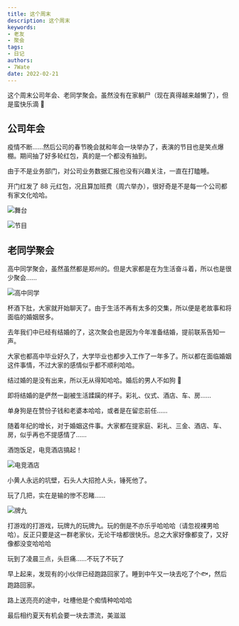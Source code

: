 ```yaml
---
title: 这个周末
description: 这个周末
keywords:
- 老友
- 聚会
tags: 
- 日记
authors:
- 7Wate
date: 2022-02-21
---
```



这个周末公司年会、老同学聚会。虽然没有在家躺尸（现在真得越来越懒了），但是蛮快乐滴 🤪

## 公司年会

疫情不断……然后公司的春节晚会就和年会一块举办了，表演的节目也是笑点爆棚。期间抽了好多轮红包，真的是一个都没有抽到。

由于不是业务部门，对公司业务数据汇报也没有兴趣关注，一直在打瞌睡。

开门红发了 88 元红包，况且算加班费（周六举办），很好奇是不是每一个公司都有家文化哈哈。

![舞台](https://static.7wate.com/img/2022/02/21/b6b1273e7d535.jpg)

![节目](https://static.7wate.com/img/2022/02/21/642bd4b7cc9d2.jpg)

## 老同学聚会

高中同学聚会，虽然虽然都是郑州的。但是大家都是在为生活奋斗着，所以也是很少聚会……

![高中同学](https://static.7wate.com/img/2022/02/21/34cd8c69ce2a6.jpg)

杯酒下肚，大家就开始聊天了。由于生活不再有太多的交集，所以便是老故事和将面临的婚姻居多。

去年我们中已经有结婚的了，这次聚会也是因为今年准备结婚，提前联系告知一声。

大家也都高中毕业好久了，大学毕业也都步入工作了一年多了。所以都在面临婚姻这件事情，不过大家的感情似乎都不顺利哈哈。

结过婚的是没有出来，所以无从得知哈哈。婚后的男人不如狗 🤣

即将结婚的是俨然一副被生活蹂躏的样子。彩礼、仪式、酒店、车、房……

单身狗是在赞份子钱和老婆本哈哈，或者是在留恋前任……

随着年纪的增长，对于婚姻这件事。大家都在提家庭、彩礼、三金、酒店、车、房，似乎再也不提感情了……

酒饱饭足，电竞酒店搞起！

![电竞酒店](https://static.7wate.com/img/2022/02/21/9486b7650d87d.jpg)

小黄人永远的坑壁，石头人大招抢人头，锤死他了。

玩了几把，实在是输的惨不忍睹……

![牌九](https://static.7wate.com/img/2022/02/21/1fdfdb1c24531.jpg)

打游戏的打游戏，玩牌九的玩牌九。玩的倒是不亦乐乎哈哈哈（请忽视裸男哈哈）。反正只要是这一群老家伙，无论干啥都很快乐。总之大家好像都变了，又好像都没变哈哈哈

玩到了凌晨三点，头巨痛……不玩了不玩了

早上起来，发现有的小伙伴已经跑路回家了。睡到中午又一块去吃了个🐟，然后跑路回家。

路上送亮亮的途中，吐槽他是个痴情种哈哈哈

最后相约夏天有机会要一块去漂流，美滋滋
